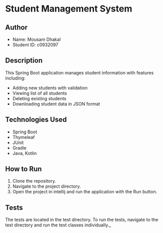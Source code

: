 # Student Management System

## Author
- Name: Mousam Dhakal
- Student ID: c0932097

## Description
This Spring Boot application manages student information with features including:
- Adding new students with validation
- Viewing list of all students
- Deleting existing students
- Downloading student data in JSON format

## Technologies Used
- Spring Boot
- Thymeleaf
- JUnit
- Gradle
- Java, Kotlin


## How to Run
1. Clone the repository.
2. Navigate to the project directory.
3. Open the project in intellij and run the application with the Run button.
## Tests
The tests are located in the test directory. To run the tests, navigate to the test directory and run the test classes individually._